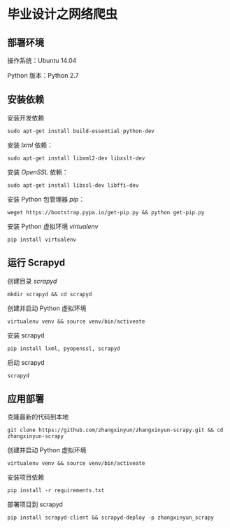 # 毕业设计之网络爬虫

## 部署环境

操作系统：Ubuntu 14.04

Python 版本：Python 2.7


## 安装依赖

安装开发依赖

	sudo apt-get install build-essential python-dev

安装 *lxml* 依赖：

	sudo apt-get install libxml2-dev libxslt-dev

安装 *OpenSSL* 依赖：

	sudo apt-get install libssl-dev libffi-dev

安装 Python 包管理器 *pip*：

	weget https://bootstrap.pypa.io/get-pip.py && python get-pip.py
	
安装 Python 虚拟环境 *virtualenv*

	pip install virtualenv

## 运行 Scrapyd

创建目录 *scrapyd*

	mkdir scrapyd && cd scrapyd

创建并启动 Python 虚拟环境

	virtualenv venv && source venv/bin/activeate
	
安装 scrapyd

	pip install lxml, pyopenssl, scrapyd

启动 scrapyd

	scrapyd

## 应用部署

克隆最新的代码到本地

	git clone https://github.com/zhangxinyun/zhangxinyun-scrapy.git && cd zhangxinyun-scrapy
	
创建并启动 Python 虚拟环境

	virtualenv venv && source venv/bin/activeate

安装项目依赖

	pip install -r requirements.txt
	
部署项目到 scrapyd

	pip install scrapyd-client && scrapyd-deploy -p zhangxinyun_scrapy